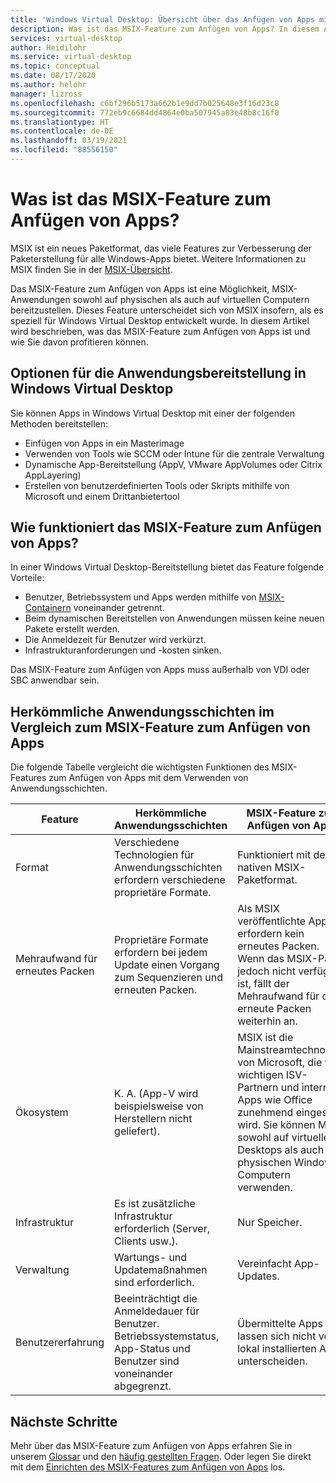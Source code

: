 ```yaml
---
title: 'Windows Virtual Desktop: Übersicht über das Anfügen von Apps mit MSIX – Azure'
description: Was ist das MSIX-Feature zum Anfügen von Apps? In diesem Artikel erfahren Sie es.
services: virtual-desktop
author: Heidilohr
ms.service: virtual-desktop
ms.topic: conceptual
ms.date: 08/17/2020
ms.author: helohr
manager: lizross
ms.openlocfilehash: c6bf296b5173a662b1e9dd7b025648e3f16d23c8
ms.sourcegitcommit: 772eb9c6684dd4864e0ba507945a83e48b8c16f0
ms.translationtype: HT
ms.contentlocale: de-DE
ms.lasthandoff: 03/19/2021
ms.locfileid: "88556150"
---
```

# <a name="what-is-msix-app-attach"></a>Was ist das MSIX-Feature zum Anfügen von Apps?

MSIX ist ein neues Paketformat, das viele Features zur Verbesserung der Paketerstellung für alle Windows-Apps bietet. Weitere Informationen zu MSIX finden Sie in der [MSIX-Übersicht](/windows/msix/overview).

Das MSIX-Feature zum Anfügen von Apps ist eine Möglichkeit, MSIX-Anwendungen sowohl auf physischen als auch auf virtuellen Computern bereitzustellen. Dieses Feature unterscheidet sich von MSIX insofern, als es speziell für Windows Virtual Desktop entwickelt wurde. In diesem Artikel wird beschrieben, was das MSIX-Feature zum Anfügen von Apps ist und wie Sie davon profitieren können.

## <a name="application-delivery-options-in-windows-virtual-desktop"></a>Optionen für die Anwendungsbereitstellung in Windows Virtual Desktop

Sie können Apps in Windows Virtual Desktop mit einer der folgenden Methoden bereitstellen:

- Einfügen von Apps in ein Masterimage
- Verwenden von Tools wie SCCM oder Intune für die zentrale Verwaltung
- Dynamische App-Bereitstellung (AppV, VMware AppVolumes oder Citrix AppLayering)
- Erstellen von benutzerdefinierten Tools oder Skripts mithilfe von Microsoft und einem Drittanbietertool

## <a name="what-does-msix-app-attach-do"></a>Wie funktioniert das MSIX-Feature zum Anfügen von Apps?

In einer Windows Virtual Desktop-Bereitstellung bietet das Feature folgende Vorteile:

- Benutzer, Betriebssystem und Apps werden mithilfe von [MSIX-Containern](/windows/msix/msix-container) voneinander getrennt.
- Beim dynamischen Bereitstellen von Anwendungen müssen keine neuen Pakete erstellt werden.
- Die Anmeldezeit für Benutzer wird verkürzt.
- Infrastrukturanforderungen und -kosten sinken.

Das MSIX-Feature zum Anfügen von Apps muss außerhalb von VDI oder SBC anwendbar sein.

## <a name="traditional-app-layering-compared-to-msix-app-attach"></a>Herkömmliche Anwendungsschichten im Vergleich zum MSIX-Feature zum Anfügen von Apps

Die folgende Tabelle vergleicht die wichtigsten Funktionen des MSIX-Features zum Anfügen von Apps mit dem Verwenden von Anwendungsschichten.

| Feature | Herkömmliche Anwendungsschichten  | MSIX-Feature zum Anfügen von Apps  |
|-----|-----------------------------|--------------------|
| Format               | Verschiedene Technologien für Anwendungsschichten erfordern verschiedene proprietäre Formate. | Funktioniert mit dem nativen MSIX-Paketformat.        |
| Mehraufwand für erneutes Packen | Proprietäre Formate erfordern bei jedem Update einen Vorgang zum Sequenzieren und erneuten Packen.         | Als MSIX veröffentlichte Apps erfordern kein erneutes Packen. Wenn das MSIX-Paket jedoch nicht verfügbar ist, fällt der Mehraufwand für das erneute Packen weiterhin an. |
| Ökosystem            | K. A. (App-V wird beispielsweise von Herstellern nicht geliefert).  | MSIX ist die Mainstreamtechnologie von Microsoft, die von wichtigen ISV-Partnern und internen Apps wie Office zunehmend eingesetzt wird. Sie können MSIX sowohl auf virtuellen Desktops als auch auf physischen Windows-Computern verwenden. |
| Infrastruktur       | Es ist zusätzliche Infrastruktur erforderlich (Server, Clients usw.). | Nur Speicher.   |
| Verwaltung       | Wartungs- und Updatemaßnahmen sind erforderlich.   | Vereinfacht App-Updates. |
| Benutzererfahrung      | Beeinträchtigt die Anmeldedauer für Benutzer. Betriebssystemstatus, App-Status und Benutzer sind voneinander abgegrenzt.  | Übermittelte Apps lassen sich nicht von lokal installierten Apps unterscheiden. |

## <a name="next-steps"></a>Nächste Schritte

Mehr über das MSIX-Feature zum Anfügen von Apps erfahren Sie in unserem [Glossar](app-attach-glossary.md) und den [häufig gestellten Fragen](app-attach-faq.md). Oder legen Sie direkt mit dem [Einrichten des MSIX-Features zum Anfügen von Apps](app-attach.md) los.
